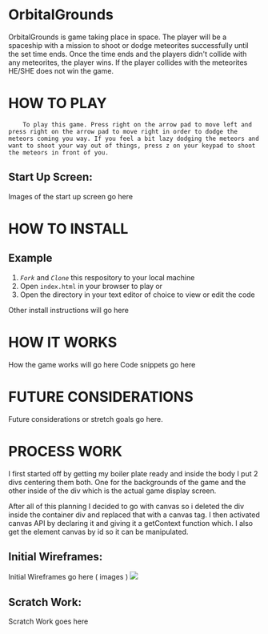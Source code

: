 #                               OrbitalGrounds

OrbitalGrounds is game taking place in space. The player will be a spaceship with a mission to shoot or dodge meteorites successfully until the set time ends. Once the time ends and the players didn't collide with any meteorites, the player wins. If the player collides with the meteorites HE/SHE does not win the game.

#                                HOW TO PLAY

        To play this game. Press right on the arrow pad to move left and press right on the arrow pad to move right in order to dodge the meteors coming you way. If you feel a bit lazy dodging the meteors and want to shoot your way out of things, press z on your keypad to shoot the meteors in front of you.

## Start Up Screen:
Images of the start up screen go here 

# HOW TO INSTALL

## Example
1. *`Fork`* and *`Clone`* this respository to your local machine
2. Open `index.html` in your browser to play or 
3. Open the directory in your text editor of choice to view or edit the code

Other install instructions will go here


# HOW IT WORKS
How the game works will go here
Code snippets go here


# FUTURE CONSIDERATIONS

Future considerations or stretch goals go here.


# PROCESS WORK
I first started off by getting my boiler plate ready and inside the body I put 2 divs centering them both. One for the backgrounds of the game and the other inside of the div which is the actual game display screen.

After all of this planning I decided to go with canvas so i deleted the div inside the container div and replaced that with a canvas tag. I then activated canvas API by declaring it and giving it a getContext function which. I also get the element canvas by id so it can be manipulated.

## Initial Wireframes:
Initial Wireframes go here ( images )
<img src="./OrbitalGrounds-logo.png">

## Scratch Work:

Scratch Work goes here
